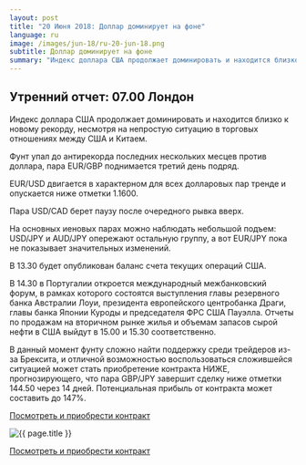 ```yaml
---
layout: post
title: "20 Июня 2018: Доллар доминирует на фоне"
language: ru
image: /images/jun-18/ru-20-jun-18.png
subtitle: Доллар доминирует на фоне
summary: "Индекс доллара США продолжает доминировать и находится близко к новому рекорду, несмотря на непростую ситуацию в торговых отношениях между США и Китаем"
---
```

##  Утренний отчет: 07.00 Лондон

Индекс доллара США продолжает доминировать и находится близко к новому рекорду, несмотря на непростую ситуацию в торговых отношениях между США и Китаем.

Фунт упал до антирекорда последних нескольких месцев против доллара, пара EUR/GBP поднимается третий день подряд.

EUR/USD двигается в характерном для всех долларовых пар тренде и опускается ниже отметки 1.1600.

Пара USD/CAD берет паузу после очередного рывка вверх.

На основных иеновых парах можно наблюдать небольшой подъем: USD/JPY и AUD/JPY опережают остальную группу, а вот EUR/JPY пока не показывает значительных изменений.
 
 
В 13.30 будет опубликован баланс счета текущих операций США.

В 14.30 в Португалии откроется международный межбанковский форум, в рамках которого состоятся выступления главы резервного банка Австралии Лоуи, президента европейского центробанка Драги, главы банка Японии Куроды и председателя ФРС США Пауэлла.
Отчеты по продажам на вторичном рынке жилья и объемам запасов сырой нефти в США выйдут в 15.00 и 15.30 соответственно.
 
 
В данный момент фунту сложно найти поддержку среди трейдеров из-за Брексита, и отличной возможностью воспользоваться сложившейся ситуацией может стать приобретение контракта НИЖЕ, прогнозирующего, что пара GBP/JPY завершит сделку ниже отметки 144.50 через 14 дней. Потенциальная прибыль от контракта может составить до 147%.

<a href="http://record.binary.com/_bivVDfg8lHux76XffYA0JmNd7ZgqdRLk/1/market=forex&underlying=frxGBPJPY&formname=higherlower&duration_amount=14&duration_units=d&amount=10&amount_type=stake&expiry_type=duration&barrier=144.50" target="_blank" rel="noopener noreferrer nofollow">Посмотреть и приобрести контракт</a>

<img src="{{ site.url }}/images/jun-18/ru-20-jun-18.png" alt="{{ page.title }}"  title="{{ page.title }}">

<a href="%LINK%%?https://www.binary.com/d/trade.cgi?market=forex&underlying=frxGBPJPY&formname=higherlower&duration_amount=14&duration_units=d&amount=10&amount_type=stake&expiry_type=duration&barrier=144.50" target="_blank" rel="noopener noreferrer nofollow">Посмотреть и приобрести контракт</a>
